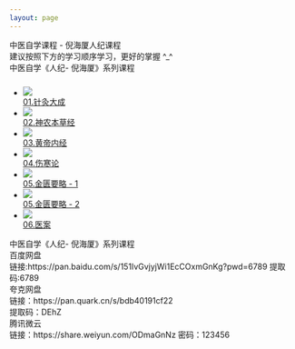 ```yaml
---
layout: page
---
```

<meta name="referrer" content="no-referrer"/>
<link rel="stylesheet" href="///cdn.jsdelivr.net/gh/yaoGrace/CdnStatics/FrontProject/grace/grace20201007.css">
<div class="container-fuild">
    <div class="grace-banner" style="background-image:url(/zyImage/banner-small.jpg);">
        <div class="grace-h1 grace-text-center grace-color-white grace-banner-top1">
            中医自学课程 -  倪海厦人纪课程
        </div> 
        <div class="grace-h3 grace-text-center grace-color-white grace-banner-top2">
		建议按照下方的学习顺序学习，更好的掌握 ^_^
	    </div>
    </div>  
    <div class="mt-20"></div>
    <div class="grace-line-title grace-main grace-margin-top ">
        <span class="grace-color-green text-sm">中医自学《人纪- 倪海厦》系列课程</span>
    </div>
    <div class="grace-blocks" style="padding-top:10px;">
        <ul class="grace-main">
            <li>
                <a href="https://www.bilibili.com/video/BV1Mz4y1i7ex/" target="_blank">
                <div class="grace-blocks-img"> <img src="/zyImage/01zjdc.png"> </div>
                <div class="grace-block-title2">01.针灸大成 </div>
                </a>
            </li>  
            <li>
                <a href="https://www.bilibili.com/video/BV1Ch4y1M7hX/" target="_blank">
                <div class="grace-blocks-img"> <img src="/zyImage/02snbcj.png"> </div>
                <div class="grace-block-title2">02.神农本草经 </div>
                </a>
            </li>  
            <li>
                <a href="https://www.bilibili.com/video/BV19u411Y7Zb/" target="_blank">
                <div class="grace-blocks-img"> <img src="/zyImage/03hdnj.png"> </div>
                <div class="grace-block-title2">03.黄帝内经 </div>
                </a>
            </li> 
            <li>
                <a href="https://www.bilibili.com/video/BV1tu41157pD/" target="_blank">
                <div class="grace-blocks-img"> <img src="/zyImage/04shl.jpg"> </div>
                <div class="grace-block-title2">04.伤寒论 </div>
                </a>
            </li> 
            <li>
                <a href="https://www.bilibili.com/video/BV1aX4y1j7ex/" target="_blank">
                <div class="grace-blocks-img"> <img src="/zyImage/05jkyl1.png"> </div>
                <div class="grace-block-title2">05.金匮要略 - 1</div>
                </a>
            </li> 
            <li>
                <a href="https://www.bilibili.com/video/BV17Q4y187nZ/" target="_blank">
                <div class="grace-blocks-img"> <img src="/zyImage/05jkyl2.png"> </div>
                <div class="grace-block-title2">05.金匮要略 - 2 </div>
                </a>
            </li>
            <li>
                <a href="/articel/zy/04jkyl/01初识.md" target="_blank">
                <div class="grace-blocks-img"> <img src="/zyImage/06ya.jpg"> </div>
                <div class="grace-block-title2">06.医案 </div>
                </a>
            </li> 
        </ul>
    </div>
    <div class="grace-line-title grace-main grace-margin-top ">
        <span class="text-success font-mono font-semibold text-sm">中医自学《人纪- 倪海厦》系列课程</span>
    </div>
    <div class="grace-main ">
        <div class="mt-6 grace-content mb-3" >
            <div class="px-3 border rounded border-success bg-success bg-opacity-5 ">
                百度网盘 <br>
                链接:https://pan.baidu.com/s/151IvGvjyjWi1EcCOxmGnKg?pwd=6789 提取码:6789 <br> 
                夸克网盘<br> 
                链接：https://pan.quark.cn/s/bdb40191cf22<br>
                提取码：DEhZ<br> 
                腾讯微云<br>
                链接：https://share.weiyun.com/ODmaGnNz 密码：123456    <br> 
            </div>
        </div>
    </div>
</div> 
 
